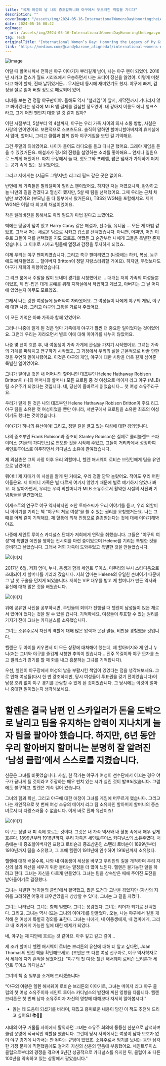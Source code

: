 ```yaml
---
title: "국제 여성의 날 나의 증조할머니와 야구에서 두드러진 역할을 기리다"
description: ""
coverImage: "/assets/img/2024-05-16-InternationalWomensDayHonoringtheLegacyofMyGreat-GrandmotherandHerProminentRoleinBaseball_0.png"
date: 2024-05-16 00:42
ogImage: 
  url: /assets/img/2024-05-16-InternationalWomensDayHonoringtheLegacyofMyGreat-GrandmotherandHerProminentRoleinBaseball_0.png
tag: Tech
originalTitle: "International Women’s Day: Honoring the Legacy of My Great-Grandmother and Her Prominent Role in Baseball"
link: "https://medium.com/@candybarone_alignedaf/international-womens-day-honoring-the-legacy-of-my-great-grandmother-and-her-prominent-role-in-7905eafd87c8"
---
```



![image](/assets/img/2024-05-16-InternationalWomensDayHonoringtheLegacyofMyGreat-GrandmotherandHerProminentRoleinBaseball_0.png)

어릴 때 할머니께서 전하신 야구 이야기가 뿌리깊게 남아, 나는 야구 팬이 되었어. 2016년 시카고 컵스가 월드 시리즈에서 우승하면서 나는 드디어 정신을 잃었어. 이렇게 미쳤다고 해야 할까, 진짜 날뛰었거든... 무서운데 동시에 재미있기도 했지. 야구에 빠져, 감정을 절로 잃어 버릴 정도로 매료되어 있어.

티비를 보는 건 정말 야구만이야. 올해도 역시 "설레임"이 앞서, 개막전까지 기다리지 않고 봐야겠다는 생각에 MLB 앱 결제를 결심할 정도였어. 내 강아지 이름도 에니 뱅크스라고, 그게 어떤 팬인지 대충 알 것 같지 않아?



어린 시절부터, 5살부터 약 4살까지, 야구는 우리 가족 사이의 의사 소통 방법, 사실은 사랑의 언어였어요. 보편적으로 스포츠도요. 솔직히 말하면 할머니할아버지의 휴게실에서 엄마, 할머니, 그리고 클렘과 함께 앉아 야구게임을 보던 걸 기억해요.

그건 주말의 의례였어요. 나이가 들어도 라디오를 들고 다니곤 했어요. 그래야 게임을 듣을 수 있었거든요. 해설자가 경기의 진행을 설명하는 소리를 좋아해요... 언제나 일원으로 느끼게 해줬어요. 마치 구장에서 놀 때, 핫도그와 프레첼, 팝콘 냄새가 가득하게 퍼지는 공기 속에 있는 것 같았어요.

그리고 저에게는 (지금도 그렇지만) 리그리 필드 같은 곳은 없어요.

반면에 제 가족들은 필라델피아 필리스 팬이었어요. 하지만 저는 저였으니까, 완강하고 늘 나만의 길을 걷겠다고 열심히 했지만, 5살 때 팀을 선택했어요. 그때 우리는 근처 채널만 보았어요 (부모님 둘 다 동부에서 왔거든요), TBS와 WGN을 포함해서요. 제게 WGN은 어릴 때 최고의 채널이었어요.



작은 텔레비전을 통해서도 릭리 필드가 마법 같다고 느꼈어요.

벽에는 덩굴이 덮여 있고 Harry Caray 같은 해설자, 선수들, 유니폼 … 모든 게 마법 같았죠. 그래서 저는 새로운 팀으로 시카고 컵스를 선택했습니다. 아니면, 어쩌면, 어떤 이유로 그들이 저를 선택했을 지도 모르죠. 어쨌든 그 순간부터 나에게 그들은 특별한 존재였습니다. 그 이후로 시카고 팀들에 열정과 감정을 투자하게 되었죠.

이제 우리는 야구 팬미리였습니다. 그리고 축구 팬미리였고 (나중에는 하키, 복싱, 농구에도 빠져들었죠 … 할아버지 Britton이 정말 자랑스러워할 거예요). 하지만, 무엇보다도 야구가 저희의 취향이었습니다.

그 리크 룸에서 주말을 많이 보내며 경기를 시청했어요 … 대개는 저희 가족의 여성들뿐이었죠, 제 팝-팝은 대개 공예를 위해 지하실에서 작업하고 계셨고, 아버지는 그 날 어디에 있었는지 아무도 모르겠죠.



그래서 나는 강한 여성들에 둘러싸여 자라왔어요. 그 여성들이 나에게 야구의 게임, 야구에 대한 사랑, 그리고 야구의 고통을 가르쳐 주었어요.

이 모든 기억은 아빠 가족과 함께 있었어요.

그러나 나중에 알게 된 것은 엄마 가족에게 야구가 훨씬 더 중요한 일이었다는 것이었어요. 그런데 우리는 자라오면서 별로 이에 대해 이야기를 나누지 않았어요.

나중 몇 년이 흐른 후, 내 여동생이 가족 가계에 관심을 가지기 시작했어요. 그녀는 가족의 가계를 파헤치고 연구하기 시작했고, 그 과정에서 우리의 삶을 근본적으로 바꿀 만한 것을 우연히 알아차렸어요. 이것은 야구의 게임, 야구에 대한 사랑을 더욱 깊게 심어준 특별한 일이었어요.



그녀가 알아낸 것은 내 어머니의 할머니인 대조부인 Helene Hathaway Robison Britton이 (나의 어머니의 할머니) 모든 프로팀 중 첫 여성으로 메이저 리그 야구 (MLB) 팀 소유주가 되었다는 것입니다. 네, 당신이 올바르게 읽었습니다... 첫 여성 소유주라구요.

우리가 알게 된 것은 나의 대조부인 Helene Hathaway Robison Britton이 주요 리그 야구 팀을 소유한 첫 여성이었을 뿐만 아니라, 서반구에서 프로팀을 소유한 최초의 여성이기도 했다는 것이었습니다.

이야기가 하나의 유산이야! 그리고, 정말 길을 열고 있는 여성에 대한 경의입니다.

나의 증조부인 Frank Robison과 증조비 Stanley Robison은 실제로 클리블랜드 스파이더스 (지금의 가디언스)로 변모한 것을 시작해 주었고, 그들이 거리카에서 성장하여 세인트루이스로 이주하면서 카디널스 소유에 관여했습니다.



제 외삼촌은 그의 사망 이후 우리 외할머니, 헬렌 해서웨이 로비슨 브릿턴에게 팀을 유언으로 남겼어요.

뭐야!!! 제 자매가 이 사실을 알게 된 거에요, 우리 정말 깜짝 놀랐어요. 적어도 우리 어린이들은요. 제 어머니 가족은 별 다르게 여기지 않았기 때문에 별로 얘기하지 않았나 봐요. 더 알아가면서, 우리는 우리 외할머니가 MLB 소유주로서 활약한 시절의 사진과 기념품들을 발견했어요.

이제스트의 연구로 야구 역사학자인 조안 토마스씨가 우리 이야기를 듣고, 우리 외할머니 이야기를 기리는 책 "야구의 처음 여성"을 쓸 수 있는 권리를 요청했거든요. 나는 그때를 어제 같이 기억해요. 제 혈통에 의해 진정으로 존경받는다는 것에 대해 이야기해봐야죠.



나중에 세인트 루이스 카디널스 단체가 저희에게 연락을 취했습니다. 그들은 "야구의 여성"에 특별한 예언을 행하는 전시회를 마련 중이었으며 Helene를 기리는 특별한 것을 준비하고 싶었습니다. 그래서 저희 가족이 도와주었고 특별한 것을 만들었습니다.


![이미지](/assets/img/2024-05-16-InternationalWomensDayHonoringtheLegacyofMyGreat-GrandmotherandHerProminentRoleinBaseball_2.png)


2017년 6월, 저희 엄마, 누나, 동생과 함께 세인트 루이스, 미주리의 부시 스타디움으로 초대되어 제 할머니를 기리러 갔습니다. 저희 엄마는 Helene의 유일한 손녀이기 때문에 그 날 첫 구술을 던지게 되었습니다. 저희는 VIP 대우를 받고 제 할머니가 만든 역사와 유산에 대해 많은 것을 배웠습니다.


![이미지](/assets/img/2024-05-16-InternationalWomensDayHonoringtheLegacyofMyGreat-GrandmotherandHerProminentRoleinBaseball_3.png)




위에 공유한 사진을 공부하시면, 주인들의 회의가 진행될 때 헬렌이 남성들이 앉은 채로 서 있어야 했다는 것을 알 수 있을 겁니다. 기억하세요, 여성들이 투표할 수 있는 권리를 가지기 전에 그녀는 카디널스를 소유했습니다.

그녀는 소유주로서 자신의 역할에 대해 많은 압력과 못된 말들, 비판을 경험했을 것입니다.

헬렌은 두 아이를 키우면서 이 모든 상황에 대처해야 했는데, 제 할아버지와 제 언니 누니(저는 그녀와 야구를 즐겁게 시청한 추억이 있습니다... 진주 목걸이와 야구 모자를 쓰고 필리스가 경기를 할 때 화를 내고 흥분하는 그녀를 기억합니다).

우선, 헬렌이 야구장에서 여성의 날을 부활시킨 책임이 있었다는 점을 생각해보세요. 그로 인해 여성들(다시 한 번 강조하지만, 당시 여성들이 투표권을 갖기 전이었습니다)이 남성 호위 없이 야구 경기를 관람할 수 있게 된 것이었습니다. 그 당시에는 이것이 얼마나 중대한 일이었는지 생각해보세요.



# 할렌은 결국 남편 인 스카일러가 돈을 도박으로 날리고 팀을 유지하는 압력이 지나치게 늘자 팀을 팔아야 했습니다. 하지만, 6년 동안 우리 할아버지 할머니는 분명히 잘 알려진 ‘남성 클럽’에서 스스로를 지켰습니다.

신문은 그녀를 비웃었습니다. 사실, 한 작가는 야구가 여성이 선수단에서 이끄는 경우 야구가 끝나게 될 것이라고 주장하는 매우 펀치 있는 시가 실린 것이 발표되었습니다. 그럼에도 불구하고, 할렌은 계속 걸어 왔습니다.

그녀의 힘과 확신, 그리고 야구에 대한 애정이 그녀를 게임에 머무르게 했습니다. 그리고 나는 개인적으로 첫 번째 여성 소유의 메이저 리그 팀 소유자인 할아버지 할머니의 증손녀로서 더 자랑스러울 수 없습니다. 이게 바로 진짜 유산이죠!

![이미지](/assets/img/2024-05-16-InternationalWomensDayHonoringtheLegacyofMyGreat-GrandmotherandHerProminentRoleinBaseball_4.png)



야구는 정말 내 피 속에 흐르는 것이다. 그것은 내 가족 역사와 내 혈통 속에서 매우 깊게 흐른다. 1899년부터 1916년까지, 우리 가족은 세인트루이스 카디널스의 소유주였다. 처음에는 내 증조할아버지인 프랭크 로비슨과 증조삼촌인 스탠리 로비슨이 1899년부터 1910년까지 팀을 소유했고, 그 후에 헬렌이 1911년에 인수하여 1916년까지 소유했다.

헬렌에 대해 배울수록, 나와 내 여동생이 세상을 바꾸고 우리만의 길을 개척하며 우리 자신의 삶의 유산을 세우기 위한 불타는 열정을 더 많이 느낀다. 헬렌은 불가능한 일을 하려고 한다. 그녀는 자신을 다르게 만들었다. 그녀는 팀을 상속받은 때에 주어진 도전을 받아들이기로 결정했다.

그녀는 치열한 '남자들의 클럽'에서 활약했고, 많은 도전과 고난을 겪었지만 (자신의 지위를 고려하면 어떻게 대우받았을지 상상할 수 있다), 그녀는 그 길을 지켰다.

그녀는 나타났다. 그녀는 함께 일했다. 그녀는 용감했다. 그녀는 리더가 되기로 선택했다. 그리고, 그녀는 역사 (또는 그녀의 이야기)를 만들었다. 오늘, 나는 야구에서 길을 개척해 온 여성에 특별히 경의를 표한다. 그녀는 나에게, 내 여동생에게, 내 엄마에게, 그리고 내 조카에게 가능한 일에 대한 예제가 되었다.



네, 야구는 제 피안에 흐르는 것 같아요. 아주 깊고 깊고 깊이...

제 조카 할머니 헬렌 해서웨이 로비슨 브리튼의 유산에 대해 더 알고 싶다면, Joan Thomas의 멋진 책을 확인해보세요. (조안은 또 다른 여성 선구자로, 야구 역사학자로서 세계에 자기 흔적을 남겼어요): "야구의 첫 여성: 헬렌 해서웨이 로비슨 브리튼과 세인트 루이스 카디널스"

그녀의 책 중 일부를 소개해 드리겠습니다:

“야구의 여왕은 헬렌 해서웨이 로비슨 브리튼의 이야기로, 그녀는 메이저 리그 야구 클럽의 첫 여성 소유주이자 세인트 루이스 카디널스의 발전에 끼친 영향을 다룹니다. 헬렌 브리튼은 첫 번째 남자 소유주이자 자신의 영향에 대해보다 자세히 알아봅시다.”

- 읽는 데 도움이 되셨기를 바라며, 재밌고 흥미로운 내용이 담긴 이 책도 추천해 드리고 싶어요! 📚👩‍💻



시대의 야구 거물들 사이에서 활약하던 그녀는 소유주 회의에 동등한 신분으로 참석하며 클럽 운영에 적극적인 역할을 했습니다. 그런데 당시 사회에서는 여성이 남자 보호자 없이 야구 경기에 나가서는 안 된다는 규범이 있었죠. 소유주로서 임기를 보내는 동안 심각한 가정 문제에 직면했음에도 철저히 자신의 삼촌의 믿음에 부응했어요. 세인트루이스 클럽으로부터의 경쟁을 겪으며 6년간 성공적으로 카디널스를 유지한 뒤, 클럽이 또 다른 100년을 약속하고 있는 상황에서 팔았습니다."